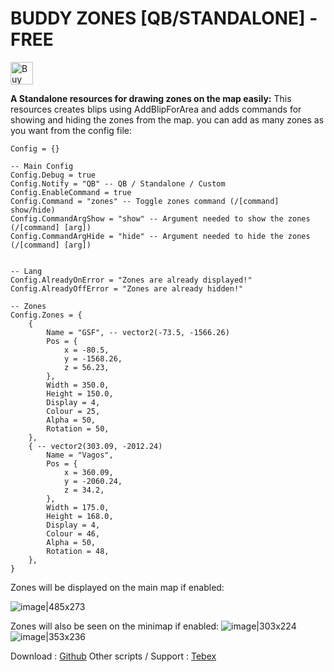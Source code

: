 # BUDDY ZONES [QB/STANDALONE] - FREE 

<a href='https://ko-fi.com/G2G0N78P7' target='_blank'><img height='36' style='border:0px;height:36px;' src='https://storage.ko-fi.com/cdn/kofi3.png?v=3' border='0' alt='Buy Me a Coffee at ko-fi.com' /></a>

**A Standalone resources for drawing zones on the map easily:**
This resources creates blips using AddBlipForArea and adds commands for showing and hiding the zones from the map. you can add as many zones as you want from the config file:

``` CONFIG FILE
Config = {}

-- Main Config
Config.Debug = true 
Config.Notify = "QB" -- QB / Standalone / Custom
Config.EnableCommand = true
Config.Command = "zones" -- Toggle zones command (/[command] show/hide)
Config.CommandArgShow = "show" -- Argument needed to show the zones (/[command] [arg])
Config.CommandArgHide = "hide" -- Argument needed to hide the zones (/[command] [arg])


-- Lang
Config.AlreadyOnError = "Zones are already displayed!"
Config.AlreadyOffError = "Zones are already hidden!"

-- Zones
Config.Zones = {
    {
        Name = "GSF", -- vector2(-73.5, -1566.26)
        Pos = { 
            x = -80.5,
            y = -1568.26,
            z = 56.23,
        },
        Width = 350.0,
        Height = 150.0,
        Display = 4,
        Colour = 25,
        Alpha = 50,
        Rotation = 50,
    },
    { -- vector2(303.09, -2012.24)
        Name = "Vagos",
        Pos = {
            x = 360.09,
            y = -2060.24,
            z = 34.2,
        },
        Width = 175.0,
        Height = 168.0,
        Display = 4,
        Colour = 46,
        Alpha = 50,
        Rotation = 48,
    },
}

```



Zones will be displayed on the main map if enabled:

![image|485x273](upload://io4rBUlzTtVyARQKTlZijilPFpC.jpeg)


Zones will also be seen on the minimap if enabled: 
![image|303x224](upload://r4PSPyTXIaCymfwH6Da9qRUlxCV.jpeg)
![image|353x236](upload://h9El5Pjw8LWOLmAhTlx6GKBKoAg.jpeg)



Download : [Github](https://github.com/BuddyBoyVilla69/buddy-zones)
Other scripts / Support : [Tebex](https://buddyscripts.tebex.io/)
